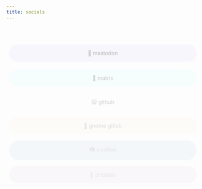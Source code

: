 ```yaml
---
title: socials
---
```


<style>
    @keyframes bounce {
        from {transform: translateY(5em); opacity: 0;}
        50% {transform: translateY(-0.5em); opacity: 100;}
        to {transform: translateY(0em); opacity: 100;}
    }

    .social-buttons {
        display: flex;
        flex-flow: column nowrap;
        gap: 1em;
    }

    .social-buttons div {
        width: 35em;
        max-width: 100%;
        margin: 0 auto;
        border-radius: 10em;
        transition: transform .1s;
        text-align: center;
        animation-name: bounce;
    }

    .social-buttons a {
        color: var(--bg);
        text-decoration:none; 
        display:inline-block;
        width:100%;
        height:100%;
        padding: 1em 0em;
    }

    .social-buttons div:hover {
        transform: scale(1.05);
    }
</style>

<div class="social-buttons">
    <div style="animation-duration: .5s; background-color: lavender">
        <a title="mastodon" href="https://fosstodon.org/@kramo">🐘 mastodon</a>
    </div>
    <div style="animation-duration: .6s; background-color: lightcyan">
        <a title="matrix" href="https://matrix.to/#/@kramo:matrix.org">💬 matrix</a>
    </div>
    <div style="animation-duration: .7s; background-color: white">
        <a title="github" href="https://github.com/kra-mo">😺 github</a>
    </div>
    <div style="animation-duration: .8s; background-color: papayawhip">
        <a title="gnome gitlab" href="https://gitlab.gnome.org/kramo">👣 gnome gitlab</a>
    </div>
    <div style="animation-duration: .9s; background-color: lightsteelblue">
        <a title="pixelfed" href="https://pixelfed.social/kramo">📷 pixelfed</a>
    </div>
    <div style="animation-duration: 1s; background-color: thistle">
        <a title="dribbble" href="https://dribbble.com/kramo">🏀 dribbble</a>
    </div>
</div>